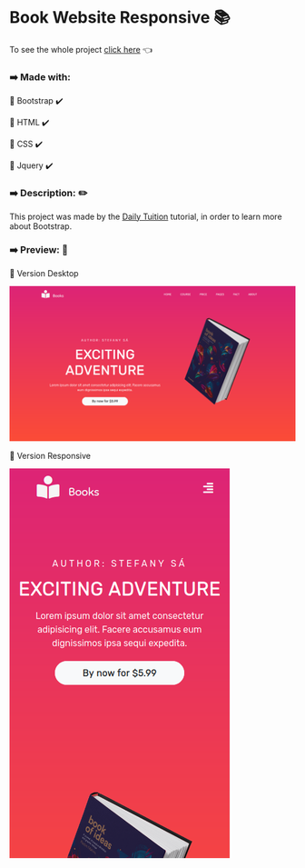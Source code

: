 
# Book Website Responsive :books:

To see the whole project [click here](https://stefanyvasc.github.io/Book-page-responsive/) :point_left:


### :arrow_right: Made with: 

:small_orange_diamond: Bootstrap  :heavy_check_mark:

:small_orange_diamond: HTML :heavy_check_mark:

:small_orange_diamond: CSS :heavy_check_mark:

:small_orange_diamond: Jquery :heavy_check_mark:


### :arrow_right: Description:  :pencil2:

This project was made by the [Daily Tuition](https://www.youtube.com/channel/UCrG2Z0usOCCdUTAr4D1A8mw) tutorial, in order to learn more about Bootstrap.

### :arrow_right: Preview: :eyes: 

:small_blue_diamond: Version Desktop

![Version Desktop](assets/preview-desktop.png)


:small_blue_diamond: Version Responsive

![Version Mobile](assets/preview-mobile.png)



